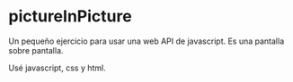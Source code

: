 # pictureInPicture

Un pequeño ejercicio para usar una web API de javascript. Es una pantalla sobre pantalla. 

Usé javascript, css y html. 
